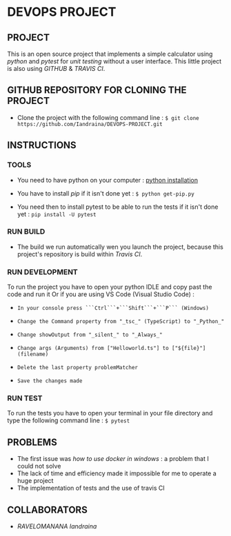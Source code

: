 # DEVOPS PROJECT

## PROJECT
This is an open source project that implements a simple calculator using _python_ and _pytest_ for _unit testing_ without a user interface.
This little project is also using _GITHUB_ & _TRAVIS CI_.

## GITHUB REPOSITORY FOR CLONING THE PROJECT
- Clone the project with the following command line :
   ```$ git clone https://github.com/Iandraina/DEVOPS-PROJECT.git```

## INSTRUCTIONS
### TOOLS
- You need to have python on your computer : 
  [python installation](https://www.python.org/downloads/windows/)

- You have to install _pip_ if it isn't done yet :
  ```$ python get-pip.py```

- You need then to install pytest to be able to run the tests if it isn't done yet : 
  ```pip install -U pytest```

### RUN BUILD
- The build we run automatically wen you launch the project, because this project's repository is build within _Travis CI_.

### RUN DEVELOPMENT
To run the project you have to open your python IDLE and copy past the code and run it
Or if you are using VS Code (Visual Studio Code) :
-     In your console press ```Ctrl```+```Shift```+```P``` (Windows)
-     Change the Command property from "_tsc_" (TypeScript) to "_Python_"
-     Change showOutput from "_silent_" to "_Always_"
-     Change args (Arguments) from ["Helloworld.ts"] to ["${file}"] (filename)
-     Delete the last property problemMatcher
-     Save the changes made


### RUN TEST 
To run the tests you have to open your terminal in your file directory and type the following command line : 
 ```$ pytest```

## PROBLEMS 
- The first issue was _how to use docker in windows_ : a problem that I could not solve
- The lack of time and efficiency made it impossible for me to operate a huge project
- The implementation of tests and the use of travis CI

## COLLABORATORS
- _RAVELOMANANA_ _Iandraina_



